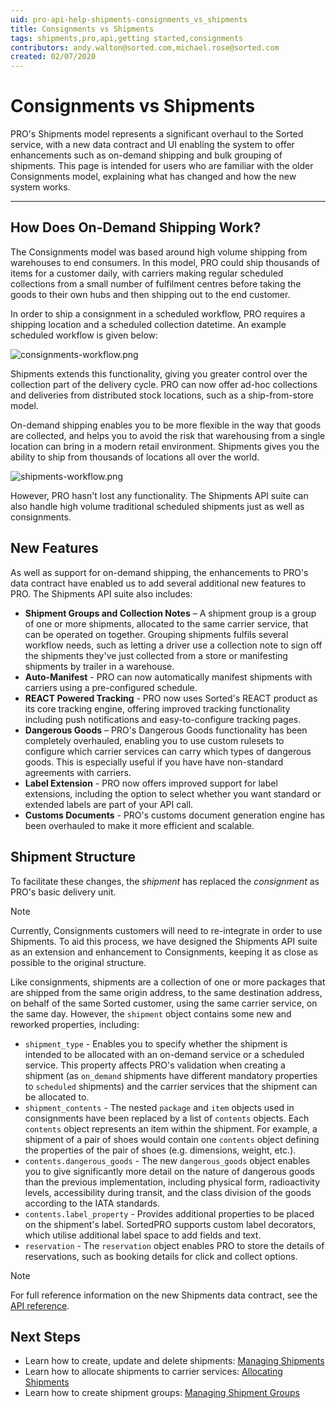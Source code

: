 ```yaml
---
uid: pro-api-help-shipments-consignments_vs_shipments
title: Consignments vs Shipments
tags: shipments,pro,api,getting started,consignments
contributors: andy.walton@sorted.com,michael.rose@sorted.com
created: 02/07/2020
---
```

# Consignments vs Shipments

PRO's Shipments model represents a significant overhaul to the Sorted service, with a new data contract and UI enabling the system to offer enhancements such as on-demand shipping and bulk grouping of shipments. This page is intended for users who are familiar with the older Consignments model, explaining what has changed and how the new system works.

---

## How Does On-Demand Shipping Work?

The Consignments model was based around high volume shipping from warehouses to end consumers. In this model, PRO could ship thousands of items for a customer daily, with carriers making regular scheduled collections from a small number of fulfilment centres before taking the goods to their own hubs and then shipping out to the end customer.

In order to ship a consignment in a scheduled workflow, PRO requires a shipping location and a scheduled collection datetime. An example scheduled workflow is given below:

![consignments-workflow.png](/pro/images/consignments-workflow.png)

Shipments extends this functionality, giving you greater control over the collection part of the delivery cycle. PRO can now offer ad-hoc collections and deliveries from distributed stock locations, such as a ship-from-store model. 

On-demand shipping enables you to be more flexible in the way that goods are collected, and helps you to avoid the risk that warehousing from a single location can bring in a modern retail environment. Shipments gives you the ability to ship from thousands of locations all over the world.

![shipments-workflow.png](/pro/images/shipments-workflow.png)

However, PRO hasn't lost any functionality. The Shipments API suite can also handle high volume traditional scheduled shipments just as well as consignments. 

## New Features

As well as support for on-demand shipping, the enhancements to PRO's data contract have enabled us to add several additional new features to PRO. The Shipments API suite also includes:

* **Shipment Groups and Collection Notes** – A shipment group is a group of one or more shipments, allocated to the same carrier service, that can be operated on together. Grouping shipments fulfils several workflow needs, such as letting a driver use a collection note to sign off the shipments they've just collected from a store or manifesting shipments by trailer in a warehouse.            
* **Auto-Manifest** - PRO can now automatically manifest shipments with carriers using a pre-configured schedule.
* **REACT Powered Tracking** - PRO now uses Sorted's REACT product as its core tracking engine, offering improved tracking functionality including push notifications and easy-to-configure tracking pages.
* **Dangerous Goods** – PRO's Dangerous Goods functionality has been completely overhauled, enabling you to use custom rulesets to configure which carrier services can carry which types of dangerous goods. This is especially useful if you have have non-standard agreements with carriers.
* **Label Extension** - PRO now offers improved support for label extensions, including the option to select whether you want standard or extended labels are part of your API call.
* **Customs Documents** -  PRO's customs document generation engine has been overhauled to make it more efficient and scalable.

## Shipment Structure

To facilitate these changes, the _shipment_ has replaced the _consignment_ as PRO's basic delivery unit. 

> [!NOTE]
>
> Currently, Consignments customers will need to re-integrate in order to use Shipments. To aid this process, we have designed the Shipments API suite as an extension and enhancement to Consignments, keeping it as close as possible to the original structure. 

Like consignments, shipments are a collection of one or more packages that are shipped from the same origin address, to the same destination address, on behalf of the same Sorted customer, using the same carrier service, on the same day. However, the `shipment` object contains some new and reworked properties, including:

* `shipment_type` - Enables you to specify whether the shipment is intended to be allocated with an on-demand service or a scheduled service. This property affects PRO's validation when creating a shipment (as `on_demand` shipments have different mandatory properties to `scheduled` shipments) and the carrier services that the shipment can be allocated to.
* `shipment_contents` - The nested `package` and `item` objects used in consignments have been replaced by a list of `contents` objects. Each `contents` object represents an item within the shipment. For example, a shipment of a pair of shoes would contain one `contents` object defining the properties of the pair of shoes (e.g. dimensions, weight, etc.).
* `contents.dangerous_goods` - The new `dangerous_goods` object enables you to give significantly more detail on the nature of dangerous goods than the previous implementation, including physical form, radioactivity levels, accessibility during transit, and the class division of the goods according to the IATA standards.
* `contents.label_property` - Provides additional properties to be placed on the shipment's label. SortedPRO supports custom label decorators, which utilise additional label space to add fields and text. 
* `reservation` - The `reservation` object enables PRO to store the details of reservations, such as booking details for click and collect options.

> [!NOTE]
>
> For full reference information on the new Shipments data contract, see the [API reference](/pro/api/reference/shipments-api-ref.html). 

## Next Steps

* Learn how to create, update and delete shipments: [Managing Shipments](/pro/api/shipments/managing_shipments.html)
* Learn how to allocate shipments to carrier services: [Allocating Shipments](/pro/api/shipments/allocating_shipments.html)
* Learn how to create shipment groups: [Managing Shipment Groups](/pro/api/shipments/managing_shipment_groups.html) 